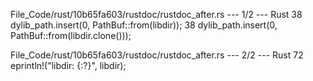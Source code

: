 File_Code/rust/10b65fa603/rustdoc/rustdoc_after.rs --- 1/2 --- Rust
38     dylib_path.insert(0, PathBuf::from(libdir));                                                                                                          38     dylib_path.insert(0, PathBuf::from(libdir.clone()));

File_Code/rust/10b65fa603/rustdoc/rustdoc_after.rs --- 2/2 --- Rust
                                                                                                                                                             72         eprintln!("libdir: {:?}", libdir);

